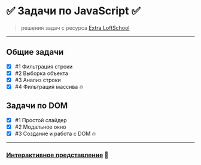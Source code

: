 # :white_check_mark: Задачи по JavaScript :white_check_mark:

> решения задач с ресурса [Extra LoftSchool](https://extra.loftschool.com/)

---

## Общие задачи
- [X] #1 Фильтрация строки
- [X] #2 Выборка объекта
- [X] #3 Анализ строки
- [X] #4 Фильтрация массива :fire:

## Задачи по DOM
- [x] #1 Простой слайдер
- [x] #2 Модальное окно
- [x] #3 Создание и работа с DOM :fire:

---

### [Интерактивное представление](https://dimustard.github.io/extra-loftschool/) :rocket:
